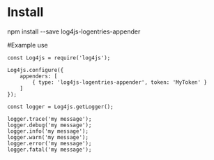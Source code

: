 # Install 
npm install --save log4js-logentries-appender

#Example use

    const Log4js = require('log4js');

    Log4js.configure({
        appenders: [
            { type: 'log4js-logentries-appender', token: 'MyToken' }
        ]
    });

    const logger = Log4js.getLogger();

    logger.trace('my message');
	logger.debug('my message');
	logger.info('my message');
	logger.warn('my message');
	logger.error('my message');
	logger.fatal('my message');
